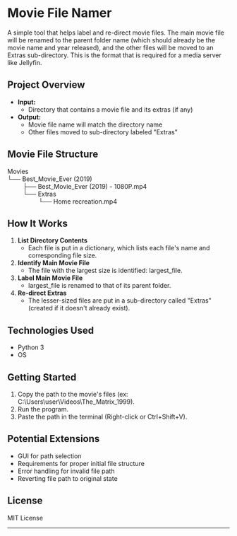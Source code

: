 # Movie File Namer

A simple tool that helps label and re-direct movie files. The main movie file will be renamed to the parent folder name (which should already be the movie name and year released), and the other files will be moved to an Extras sub-directory. This is the format that is required for a media server like Jellyfin.

## Project Overview
- **Input:**
  - Directory that contains a movie file and its extras (if any)
- **Output:**
  - Movie file name will match the directory name
  - Other files moved to sub-directory labeled "Extras"

## Movie File Structure
Movies  
└── Best_Movie_Ever (2019)  
   &nbsp;&nbsp;&nbsp;&nbsp;&nbsp;&nbsp;&nbsp;&nbsp;&nbsp;├── Best_Movie_Ever (2019) - 1080P.mp4  
   &nbsp;&nbsp;&nbsp;&nbsp;&nbsp;&nbsp;&nbsp;&nbsp;&nbsp;└── Extras  
         &nbsp;&nbsp;&nbsp;&nbsp;&nbsp;&nbsp;&nbsp;&nbsp;&nbsp;&nbsp;&nbsp;&nbsp;&nbsp;&nbsp;&nbsp;&nbsp;&nbsp;&nbsp;└── Home recreation.mp4

## How It Works
1. **List Directory Contents**
   - Each file is put in a dictionary, which lists each file's name and corresponding file size.
2. **Identify Main Movie File**
   - The file with the largest size is identified: largest_file.
3. **Label Main Movie File**
   - largest_file is renamed to that of its parent folder.
4. **Re-direct Extras**
   - The lesser-sized files are put in a sub-directory called "Extras" (created if it doesn't already exist).

## Technologies Used
- Python 3
- OS

## Getting Started
1. Copy the path to the movie's files (ex: C:\Users\user\Videos\The_Matrix_1999).
2. Run the program.
3. Paste the path in the terminal (Right-click or Ctrl+Shift+V).


## Potential Extensions
- GUI for path selection
- Requirements for proper initial file structure
- Error handling for invalid file path
- Reverting file path to original state

## License
MIT License

---
